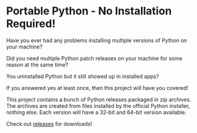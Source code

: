 # Portable Python - No Installation Required!

Have you ever had any problems installing multiple versions of Python on your machine?

Did you need multiple Python patch releases on your machine for some reason at the same time?

You uninstalled Python but it still showed up in installed apps?

If you answered yes at least once, then this project will have you covered!

This project contains a bunch of Python releases packaged in zip archives. The archives are created from files installed by the official Python installer, nothing else. Each version will have a 32-bit and 64-bit version available.

Check out [releases](https://github.com/oswjk/portablepython/releases) for downloads!
